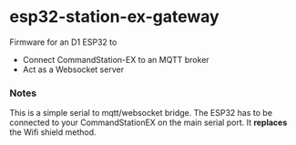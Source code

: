 # esp32-station-ex-gateway

Firmware for an D1 ESP32 to

* Connect CommandStation-EX to an MQTT broker
* Act as a Websocket server

### Notes

This is a simple serial to mqtt/websocket bridge. The ESP32 has to be connected to your CommandStationEX on the main serial port. It **replaces** the Wifi shield method.
